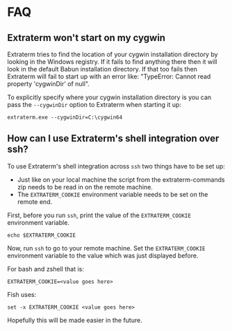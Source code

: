 FAQ
===

Extraterm won't start on my cygwin
----------------------------------
Extraterm tries to find the location of your cygwin installation directory by looking in the Windows registry. If it fails to find anything there then it will look in the default Babun installation directory. If that too fails then Extraterm will fail to start up with an error like: "TypeError: Cannot read property 'cygwinDir' of null".

To explicitly specify where your cygwin installation directory is you can pass the `--cygwinDir` option to Extraterm when starting it up:

```
extraterm.exe --cygwinDir=C:\cygwin64
```


How can I use Extraterm's shell integration over ssh?
-----------------------------------------------------

To use Extraterm's shell integration across `ssh` two things have to be set up:

* Just like on your local machine the script from the extraterm-commands zip needs to be read in on the remote machine.
* The `EXTRATERM_COOKIE` environment variable needs to be set on the remote end.

First, before you run `ssh`, print the value of the `EXTRATERM_COOKIE` environment variable.
```
echo $EXTRATERM_COOKIE
```
Now, run `ssh` to go to your remote machine. Set the `EXTRATERM_COOKIE` environment variable to the value which was just displayed before.

For bash and zshell that is:
```
EXTRATERM_COOKIE=<value goes here>
```
Fish uses:
```
set -x EXTRATERM_COOKIE <value goes here>
```
Hopefully this will be made easier in the future.
